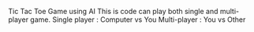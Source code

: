 Tic Tac Toe Game using AI
This is code can play both single and multi-player game.
Single player : Computer vs You
Multi-player : You vs Other
